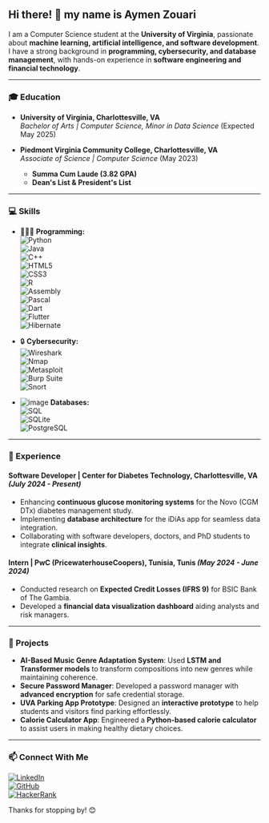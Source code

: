 ## Hi there! 👋 my name is Aymen Zouari

I am a Computer Science student at the **University of Virginia**, passionate about **machine learning, artificial intelligence, and software development**. I have a strong background in **programming, cybersecurity, and database management**, with hands-on experience in **software engineering and financial technology**.

---
### 🎓 Education

- **University of Virginia, Charlottesville, VA**  
  *Bachelor of Arts | Computer Science, Minor in Data Science* (Expected May 2025)

- **Piedmont Virginia Community College, Charlottesville, VA**  
  *Associate of Science | Computer Science* (May 2023)  
  - **Summa Cum Laude (3.82 GPA)**  
  - **Dean's List & President's List**  

---
### 💻 Skills

- 👨🏻‍💻 **Programming:**  
  ![Python](https://img.shields.io/badge/Python-3776AB?style=for-the-badge&logo=python&logoColor=white)  
  ![Java](https://img.shields.io/badge/Java-007396?style=for-the-badge&logo=java&logoColor=white)  
  ![C++](https://img.shields.io/badge/C%2B%2B-00599C?style=for-the-badge&logo=c%2B%2B&logoColor=white)  
  ![HTML5](https://img.shields.io/badge/HTML5-E34F26?style=for-the-badge&logo=html5&logoColor=white)  
  ![CSS3](https://img.shields.io/badge/CSS3-1572B6?style=for-the-badge&logo=css3&logoColor=white)  
  ![R](https://img.shields.io/badge/R-276DC3?style=for-the-badge&logo=r&logoColor=white)  
  ![Assembly](https://img.shields.io/badge/x86_Assembly-0078D4?style=for-the-badge&logo=assembly&logoColor=white)  
  ![Pascal](https://img.shields.io/badge/Pascal-004482?style=for-the-badge&logo=pascal&logoColor=white)  
  ![Dart](https://img.shields.io/badge/Dart-0175C2?style=for-the-badge&logo=dart&logoColor=white)  
  ![Flutter](https://img.shields.io/badge/Flutter-02569B?style=for-the-badge&logo=flutter&logoColor=white)  
  ![Hibernate](https://img.shields.io/badge/Hibernate-59666C?style=for-the-badge&logo=hibernate&logoColor=white)  

- 🔒 **Cybersecurity:**  
  ![Wireshark](https://img.shields.io/badge/Wireshark-1679A7?style=for-the-badge&logo=wireshark&logoColor=white)  
  ![Nmap](https://img.shields.io/badge/Nmap-004482?style=for-the-badge&logo=nmap&logoColor=white)  
  ![Metasploit](https://img.shields.io/badge/Metasploit-5A5A5A?style=for-the-badge&logo=metasploit&logoColor=white)  
  ![Burp Suite](https://img.shields.io/badge/Burp_Suite-FF6F00?style=for-the-badge&logo=burpsuite&logoColor=white)  
  ![Snort](https://img.shields.io/badge/Snort-EA0029?style=for-the-badge&logo=snort&logoColor=white)  

- ![image](https://github.com/user-attachments/assets/87fbccc2-477e-44b4-8c94-34228a0a1b23) **Databases:**  
  ![SQL](https://img.shields.io/badge/SQL-003B57?style=for-the-badge&logo=postgresql&logoColor=white)  
  ![SQLite](https://img.shields.io/badge/SQLite-003B57?style=for-the-badge&logo=sqlite&logoColor=white)  
  ![PostgreSQL](https://img.shields.io/badge/PostgreSQL-316192?style=for-the-badge&logo=postgresql&logoColor=white)  

---
### 🏢 Experience

#### **Software Developer** | Center for Diabetes Technology, Charlottesville, VA *(July 2024 - Present)*
- Enhancing **continuous glucose monitoring systems** for the Novo (CGM DTx) diabetes management study.
- Implementing **database architecture** for the iDiAs app for seamless data integration.
- Collaborating with software developers, doctors, and PhD students to integrate **clinical insights**.

#### **Intern** | PwC (PricewaterhouseCoopers), Tunisia, Tunis *(May 2024 - June 2024)*
- Conducted research on **Expected Credit Losses (IFRS 9)** for BSIC Bank of The Gambia.
- Developed a **financial data visualization dashboard** aiding analysts and risk managers.

---
### 🚀 Projects

- **AI-Based Music Genre Adaptation System**: Used **LSTM and Transformer models** to transform compositions into new genres while maintaining coherence.
- **Secure Password Manager**: Developed a password manager with **advanced encryption** for safe credential storage.
- **UVA Parking App Prototype**: Designed an **interactive prototype** to help students and visitors find parking effortlessly.
- **Calorie Calculator App**: Engineered a **Python-based calorie calculator** to assist users in making healthy dietary choices.

---
### 📫 Connect With Me

[![LinkedIn](https://img.shields.io/badge/LinkedIn-0077B5?style=for-the-badge&logo=linkedin&logoColor=white)](https://www.linkedin.com/in/aymen-zouari/)  
[![GitHub](https://img.shields.io/badge/GitHub-181717?style=for-the-badge&logo=github&logoColor=white)](https://github.com/Az0202)  
[![HackerRank](https://img.shields.io/badge/HackerRank-2EC866?style=for-the-badge&logo=hackerrank&logoColor=white)](https://app.joinhandshake.com/profiles/qjxaa4)  

Thanks for stopping by! 😊

